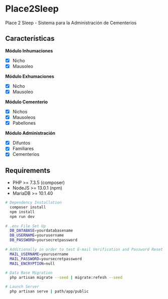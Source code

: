 # Place2Sleep

Place 2 Sleep - Sistema para la Administración de Cementerios

## Características

**Módulo Inhumaciones**
- [x] Nicho
- [x] Mausoleo

**Módulo Exhumaciones**
- [x] Nicho
- [x] Mausoleo

**Módulo Cementerio**
- [x] Nichos
- [x] Mausoleos
- [x] Pabellones

**Módulo Administración**
- [x] Difuntos
- [x] Familiares
- [x] Cementerios

## Requirements

- PHP >= 7.3.5 (composer)
- NodeJS >= 13.0.1 (npm)
- MariaDB >= 10.1.40

``` bash
# Dependency Installation
  composer install
  npm install
  npm run dev
  
# .env File Set Up
  DB_DATABASE=yourdatabasename
  DB_USERNAME=yourusername
  DB_PASSWORD=yoursecretpassword
  
# Additionally in order to test E-mail Verification and Password Reset
  MAIL_USERNAME=yourusername
  MAIL_PASSWORD=yoursecretpassword
  MAIL_ENCRYPTION=null
  
# Data Base Migration
  php artisan migrate --seed | migrate:refesh --seed

# Launch Server
  php artisan serve | path/app/public
  
```